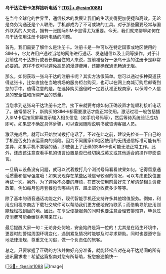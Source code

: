 **乌干达注册卡怎样接听电话？[[TG💪+ @esim1088](https://t.me/s/esim1088)]**

在当今全球化的世界里，通信技术的发展让我们的生活变得更加便捷和高效。无论是商务沟通还是个人联络，手机都成为了不可或缺的工具。对于那些需要经常与国外联系的人来说，拥有一张国际SIM卡显得尤为重要。今天，我们就来聊聊如何在乌干达使用注册卡接听电话的问题。

首先，我们需要了解什么是注册卡。注册卡是一种可以在特定国家或地区使用的SIM卡，它允许用户通过当地的网络进行通话、发送短信以及上网等操作。对于计划前往乌干达旅行或者长期居住的人来说，提前准备好一张乌干达的注册卡是非常必要的。这样不仅可以避免高昂的漫游费用，还能确保通讯畅通无阻。

那么，如何获取一张乌干达的注册卡呢？其实方法很简单。您可以通过多种渠道获得这张卡，比如直接在当地机场的服务柜台购买，也可以在网上商城订购后邮寄到您的手中。值得注意的是，在选择购买途径时一定要认准正规商家，以保障个人信息的安全性和所购产品的质量。

当您拿到这张乌干达注册卡之后，接下来就要考虑如何正确设置才能顺利接听电话了。通常情况下，新购买的SIM卡都需要激活才能正常使用。激活过程一般包括插入SIM卡后按照屏幕提示输入相关信息（如手机号码等），然后等待系统验证成功即可。如果您不确定具体步骤，可以查阅随附说明书或咨询客服人员。

激活完成后，就可以开始尝试拨打电话了。不过在此之前，建议先检查一下自己的手机是否支持该运营商的频段。因为不同国家和地区使用的无线通信标准可能有所差异，如果手机不兼容的话，即使装上了正确的SIM卡也可能无法正常工作。此外，还应该注意查看手机的语言设置是否已经切换成英文或其他适合的操作界面语言。

一旦确认设备没有问题，就可以试着拨打几个测试号码看看效果如何。记得留意通话质量和信号强度哦！如果发现存在某些区域信号较弱的情况，可以考虑更换位置再试一次。另外，为了避免不必要的麻烦，在首次使用前最好先了解清楚相关资费政策，例如每月包月套餐包含哪些内容、超出部分收费多少等等。

除了基本的语音通话功能之外，现代智能手机还支持许多其他增值服务。例如，利用应用程序商店下载社交软件可以帮助我们更方便地保持联系；而借助导航应用则能轻松找到目的地。因此，在享受便捷服务的同时也要注意合理安排预算，毕竟过度消费可能会给财务带来压力。

最后提醒大家一句：无论身处何地，安全始终是第一位的！尤其是在陌生环境中，更要时刻警惕周围环境变化，遇到紧急情况时能够及时寻求帮助。同时也要遵守当地法律法规，尊重文化习俗，做一个负责任的旅客。

总之，只要掌握了正确的方法并做好充分准备，就能轻松应对在乌干达期间的所有通讯需求啦！希望这篇指南对您有所帮助，祝您旅途愉快～

[[TG💪+ @esim1088](https://t.me/s/esim1088) ![Image](https://i.postimg.cc/4NQfJmqS/Snipaste-2025-05-13-00-14-12.png)]